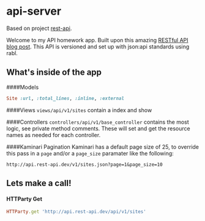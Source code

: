 api-server
========

Based on project [rest-api](https://github.com/CodyStringham/rest-api).

Welcome to my API homework app. Built upon this amazing [RESTful API blog post](https://codelation.com/blog/rails-restful-api-just-add-water). This API is versioned and set up with json:api standards using rabl.

What's inside of the app
--------
####Models
```ruby
Site :url, :total_lines, :inline, :external
```

####Views
`views/api/v1/sites` contain a index and show

####Controllers
`controllers/api/v1/base_controller` contains the most logic, see private method comments. These will set and get the resource names as needed for each controller.

####Kaminari Pagination
Kaminari has a default page size of 25, to override this pass in a `page` and/or a `page_size` paramater like the following:
```
http://api.rest-api.dev/v1/sites.json?page=1&page_size=10
```

Lets make a call!
--------
#### HTTParty Get
```ruby
HTTParty.get 'http://api.rest-api.dev/api/v1/sites'
```
